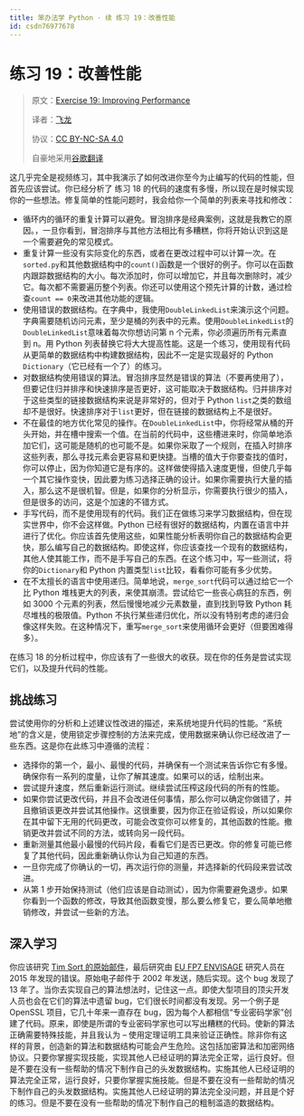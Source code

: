 ```yaml
---
title: 笨办法学 Python · 续 练习 19：改善性能
id: csdn76977678
---
```


# 练习 19：改善性能

> 原文：[Exercise 19: Improving Performance](https://learncodethehardway.org/more-python-book/ex19.html)
> 
> 译者：[飞龙](https://github.com/wizardforcel)
> 
> 协议：[CC BY-NC-SA 4.0](http://creativecommons.org/licenses/by-nc-sa/4.0/)
> 
> 自豪地采用[谷歌翻译](https://translate.google.cn/)

这几乎完全是视频练习，其中我演示了如何改进你至今为止编写的代码的性能，但首先应该尝试。你已经分析了 练习 18 的代码的速度有多慢，所以现在是时候实现你的一些想法。修复简单的性能问题时，我会给你一个简单的列表来寻找和修改：

*   循环内的循环的重复计算可以避免。冒泡排序是经典案例，这就是我教它的原因。，一旦你看到，冒泡排序与其他方法相比有多糟糕，你将开始认识到这是一个需要避免的常见模式。
*   重复计算一些没有实际变化的东西，或者在更改过程中可以计算一次。在`sorted.py`和其他数据结构中的`count()`函数是一个很好的例子。你可以在函数内跟踪数据结构的大小。每次添加时，你可以增加它，并且每次删除时，减少它。每次都不需要遍历整个列表。你还可以使用这个预先计算的计数，通过检查`count == 0`来改进其他功能的逻辑。
*   使用错误的数据结构。在字典中，我使用`DoubleLinkedList`来演示这个问题。字典需要随机访问元素，至少是桶的列表中的元素。使用`DoubleLinkedList`的`DoubleLinkedList`意味着每次你想访问第 n 个元素，你必须遍历所有元素直到 n。用 Python 列表替换它将大大提高性能。这是一个练习，使用现有代码从更简单的数据结构中构建数据结构，因此不一定是实现最好的 Python `Dictionary`（它已经有一个了）的练习。
*   对数据结构使用错误的算法。冒泡排序显然是错误的算法（不要再使用了），但要记住归并排序和快速排序是否更好，这可能取决于数据结构。归并排序对于这些类型的链接数据结构来说是非常好的，但对于 Python `list`之类的数组却不是很好。快速排序对于`list`更好，但在链接的数据结构上不是很好。
*   不在最佳的地方优化常见的操作。在`DoubleLinkedList`中，你将经常从桶的开头开始，并在槽中搜索一个值。在当前的代码中，这些槽进来时，你简单地添加它们，这可能是随机的也可能不是。如果你采取了一个规则，在插入时排序这些列表，那么寻找元素会更容易和更快捷。当槽的值大于你要查找的值时，你可以停止，因为你知道它是有序的。这样做使得插入速度更慢，但使几乎每一个其它操作变快，因此要为练习选择正确的设计。如果你需要执行大量的插入，那么这不是很机智。但是，如果你的分析显示，你需要执行很少的插入，但是很多的访问，这是个加速的不错方式。
*   手写代码，而不是使用现有的代码。我们正在做练习来学习数据结构，但在现实世界中，你不会这样做。Python 已经有很好的数据结构，内置在语言中并进行了优化。你应该首先使用这些，如果性能分析表明你自己的数据结构会更快，那么编写自己的数据结构。即使这样，你应该查找一个现有的数据结构，其他人使其能工作，而不是手写自己的东西。在这个练习中，写一些测试，将你的`Dictionary`和 Python 内置类型`list`比较，看看你可能有多少优势。
*   在不太擅长的语言中使用递归。简单地说，`merge_sort`代码可以通过给它一个比 Python 堆栈更大的列表，来使其崩溃。尝试给它一些丧心病狂的东西，例如 3000 个元素的列表，然后慢慢地减少元素数量，直到找到导致 Python 耗尽堆栈的极限值。Python 不执行某些递归优化，所以没有特别考虑的递归会像这样失败。在这种情况下，重写`merge_sort`来使用循环会更好（但要困难得多）。

在练习 18 的分析过程中，你应该有了一些很大的收获。现在你的任务是尝试实现它们，以及提升代码的性能。

## 挑战练习

尝试使用你的分析和上述建议性改进的描述，来系统地提升代码的性能。“系统地”的含义是，使用锁定步骤控制的方法来完成，使用数据来确认你已经改进了一些东西。这是你在此练习中遵循的流程：

*   选择你的第一个，最小、最慢的代码，并确保有一个测试来告诉你它有多慢。确保你有一系列的度量，让你了解其速度。如果可以的话，绘制出来。
*   尝试提升速度，然后重新运行测试。继续尝试压榨这段代码的所有的性能。
*   如果你尝试更改代码，并且不会改进任何事情，那么你可以确定你做错了，并且撤销该更改并尝试其他操作。这很重要，因为你正在验证假设，所以如果你在其中留下无用的代码更改，可能会改变你可以修复的，其他函数的性能。撤销更改并尝试不同的方法，或转向另一段代码。
*   重新测量其他最小最慢的代码片段，看看它们是否已更改。你的修复可能已修复了其他代码，因此重新确认你认为自己知道的东西。
*   一旦你完成了你确认的一切，再次运行你的测量，并选择新的代码段来尝试改进。
*   从第 1 步开始保持测试（他们应该是自动测试），因为你需要避免退步。如果你看到一个函数的修改，导致其他函数变慢，那么要么修复它，要么简单地撤销修改，并尝试一些新的方法。

## 深入学习

你应该研究 [Tim Sort 的原始邮件](https://mail.python.org/pipermail/python-dev/2002-July/026837.html)，最后研究由 [EU FP7 ENVISAGE](http://envisage-project.eu/proving-android-java-and-python-sorting-algorithm-is-broken-and-how-to-fix-it/) 研究人员在 2015 年发现的错误。原始电子邮件于 2002 年发送，随后实现。这个 bug 发现了 13 年了。当你去实现自己的算法想法时，记住这一点。即使大型项目的顶尖开发人员也会在它们的算法中遗留 bug，它们很长时间都没有发现。另一个例子是 OpenSSL 项目，它几十年来一直存在 bug，因为每个人都相信“专业密码学家”创建了代码。原来，即使是所谓的专业密码学家也可以写出糟糕的代码。使新的算法正确需要特殊技能，并且我认为 – 使用定理证明工具来验证正确性。除非你有这样的背景，创造新的算法和数据结构可能会产生危险。这包括加密算法和加密网络协议。只要你掌握实现技能，实现其他人已经证明的算法完全正常，运行良好。但是不要在没有一些帮助的情况下制作自己的头发数据结构。实施其他人已经证明的算法完全正常，运行良好，只要你掌握实施技能。但是不要在没有一些帮助的情况下制作自己的头发数据结构。实施其他人已经证明的算法完全没问题，并且是个好的练习。但是不要在没有一些帮助的情况下制作自己的粗制滥造的数据结构。